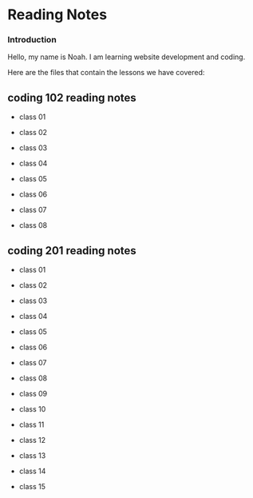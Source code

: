 # Reading Notes

### Introduction

Hello, my name is Noah. I am learning website development and coding.

Here are the files that contain the lessons we have covered:

## coding 102 reading notes

- class 01


- class 02


- class 03


- class 04


- class 05


- class 06


- class 07


- class 08




## coding 201 reading notes

- class 01


- class 02


- class 03


- class 04


- class 05


- class 06


- class 07


- class 08


- class 09


- class 10


- class 11


- class 12


- class 13


- class 14


- class 15
